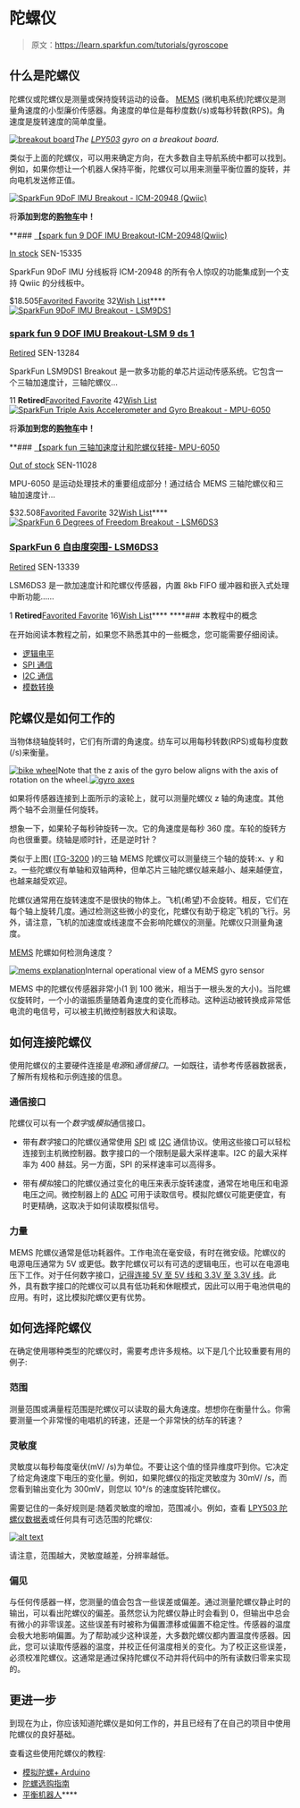 # 陀螺仪

> 原文：<https://learn.sparkfun.com/tutorials/gyroscope>

## 什么是陀螺仪

陀螺仪或陀螺仪是测量或保持旋转运动的设备。 [MEMS](http://en.wikipedia.org/wiki/Microelectromechanical_systems) (微机电系统)陀螺仪是测量角速度的小型廉价传感器。角速度的单位是每秒度数(/s)或每秒转数(RPS)。角速度是旋转速度的简单度量。

[![breakout board](img/dd40207341f734c19c0c743c475e09c0.png)](//cdn.sparkfun.com/assets/0/1/5/c/f/5112d377ce395ffd27000002.jpg)*The [LPY503](https://www.sparkfun.com/products/11341) gyro on a breakout board.*

类似于上面的陀螺仪，可以用来确定方向，在大多数自主导航系统中都可以找到。例如，如果你想让一个机器人保持平衡，陀螺仪可以用来测量平衡位置的旋转，并向电机发送修正值。

[![SparkFun 9DoF IMU Breakout - ICM-20948 (Qwiic)](img/6b32d894814cedf15846c39a0ff66a7a.png)](https://www.sparkfun.com/products/15335) 

将**添加到您的[购物车](https://www.sparkfun.com/cart)中！**

 **### [【spark fun 9 DOF IMU Breakout-ICM-20948(Qwiic)](https://www.sparkfun.com/products/15335)

[In stock](https://learn.sparkfun.com/static/bubbles/ "in stock") SEN-15335

SparkFun 9DoF IMU 分线板将 ICM-20948 的所有令人惊叹的功能集成到一个支持 Qwiic 的分线板中。

$18.505[Favorited Favorite](# "Add to favorites") 32[Wish List](# "Add to wish list")****[![SparkFun 9DoF IMU Breakout - LSM9DS1](img/761dd79bd14143fd4cfae577ef59c7e8.png)](https://www.sparkfun.com/products/retired/13284) 

### [spark fun 9 DOF IMU Breakout-LSM 9 ds 1](https://www.sparkfun.com/products/retired/13284)

[Retired](https://learn.sparkfun.com/static/bubbles/ "Retired") SEN-13284

SparkFun LSM9DS1 Breakout 是一款多功能的单芯片运动传感系统。它包含一个三轴加速度计，三轴陀螺仪…

11 **Retired**[Favorited Favorite](# "Add to favorites") 42[Wish List](# "Add to wish list")[![SparkFun Triple Axis Accelerometer and Gyro Breakout - MPU-6050](img/ebd5e786a3e60772d6f5cd10902a5e90.png)](https://www.sparkfun.com/products/11028) 

将**添加到您的[购物车](https://www.sparkfun.com/cart)中！**

 **### [【spark fun 三轴加速度计和陀螺仪转接- MPU-6050](https://www.sparkfun.com/products/11028)

[Out of stock](https://learn.sparkfun.com/static/bubbles/ "out of stock") SEN-11028

MPU-6050 是运动处理技术的重要组成部分！通过结合 MEMS 三轴陀螺仪和三轴加速度计…

$32.508[Favorited Favorite](# "Add to favorites") 32[Wish List](# "Add to wish list")****[![SparkFun 6 Degrees of Freedom Breakout - LSM6DS3](img/93dbccf68ac9faa714b6750115f5ce1c.png)](https://www.sparkfun.com/products/retired/13339) 

### [SparkFun 6 自由度突围- LSM6DS3](https://www.sparkfun.com/products/retired/13339)

[Retired](https://learn.sparkfun.com/static/bubbles/ "Retired") SEN-13339

LSM6DS3 是一款加速度计和陀螺仪传感器，内置 8kb FIFO 缓冲器和嵌入式处理中断功能……

1 **Retired**[Favorited Favorite](# "Add to favorites") 16[Wish List](# "Add to wish list")**** ****### 本教程中的概念

在开始阅读本教程之前，如果您不熟悉其中的一些概念，您可能需要仔细阅读。

*   [逻辑电平](https://learn.sparkfun.com/tutorials/logic-levels)
*   [SPI 通信](http://learn.sparkfun.com/tutorials/serial-peripheral-interface-spi)
*   [I2C 通信](https://learn.sparkfun.com/tutorials/i2c)
*   [模数转换](http://learn.sparkfun.com/tutorials/analog-to-digital-conversion)

## 陀螺仪是如何工作的

当物体绕轴旋转时，它们有所谓的角速度。纺车可以用每秒转数(RPS)或每秒度数(/s)来衡量。

[![bike wheel](img/66e7fe175b1a4e5966e94778fd1d58e8.png)](//cdn.sparkfun.com/assets/d/6/5/6/a/5112ed4ece395f2f2a000003.gif)Note that the z axis of the gyro below aligns with the axis of rotation on the wheel.[![gyro axes](img/ba8aead0caec5b92b49af2b972929cff.png)](//cdn.sparkfun.com/assets/9/9/3/f/b/5112d375ce395ff927000002.jpg)

如果将传感器连接到上面所示的滚轮上，就可以测量陀螺仪 z 轴的角速度。其他两个轴不会测量任何旋转。

想象一下，如果轮子每秒钟旋转一次。它的角速度是每秒 360 度。车轮的旋转方向也很重要。绕轴是顺时针，还是逆时针？

类似于上图( [ITG-3200](https://www.sparkfun.com/products/9793) )的三轴 MEMS 陀螺仪可以测量绕三个轴的旋转:x、y 和 z。一些陀螺仪有单轴和双轴两种，但单芯片三轴陀螺仪越来越小、越来越便宜，也越来越受欢迎。

陀螺仪通常用在旋转速度不是很快的物体上。飞机(希望)不会旋转。相反，它们在每个轴上旋转几度。通过检测这些微小的变化，陀螺仪有助于稳定飞机的飞行。另外，请注意，飞机的加速度或线速度不会影响陀螺仪的测量。陀螺仪只测量角速度。

[MEMS](http://en.wikipedia.org/wiki/Microelectromechanical_systems) 陀螺如何检测角速度？

[![mems explanation](img/8f2045374106e336c15adafc0a138baf.png)](//cdn.sparkfun.com/assets/5/9/3/9/1/5113d811ce395f5c7d000000.jpg)Internal operational view of a MEMS gyro sensor

MEMS 中的陀螺仪传感器非常小(1 到 100 微米，相当于一根头发的大小)。当陀螺仪旋转时，一个小的谐振质量随着角速度的变化而移动。这种运动被转换成非常低电流的电信号，可以被主机微控制器放大和读取。

## 如何连接陀螺仪

使用陀螺仪的主要硬件连接是*电源*和*通信接口*。一如既往，请参考传感器数据表，了解所有规格和示例连接的信息。

### 通信接口

陀螺仪可以有一个*数字*或*模拟*通信接口。

*   带有*数字*接口的陀螺仪通常使用 [SPI](https://learn.sparkfun.com/tutorials/serial-peripheral-interface-spi) 或 [I2C](https://learn.sparkfun.com/tutorials/i2c) 通信协议。使用这些接口可以轻松连接到主机微控制器。数字接口的一个限制是最大采样速率。I2C 的最大采样率为 400 赫兹。另一方面，SPI 的采样速率可以高得多。

*   带有*模拟*接口的陀螺仪通过变化的电压来表示旋转速度，通常在地电压和电源电压之间。微控制器上的 [ADC](http://learn.sparkfun.com/tutorials/analog-to-digital-conversion) 可用于读取信号。模拟陀螺仪可能更便宜，有时更精确，这取决于如何读取模拟信号。

### 力量

MEMS 陀螺仪通常是低功耗器件。工作电流在毫安级，有时在微安级。陀螺仪的电源电压通常为 5V 或更低。数字陀螺仪可以有可选的逻辑电压，也可以在电源电压下工作。对于任何数字接口，[记得连接 5V 至 5V 线和 3.3V 至 3.3V 线](https://learn.sparkfun.com/tutorials/logic-levels)。此外，具有数字接口的陀螺仪可以具有低功耗和休眠模式，因此可以用于电池供电的应用。有时，这比模拟陀螺仪更有优势。

## 如何选择陀螺仪

在确定使用哪种类型的陀螺仪时，需要考虑许多规格。以下是几个比较重要有用的例子:

### 范围

测量范围或满量程范围是陀螺仪可以读取的最大角速度。想想你在衡量什么。你需要测量一个非常慢的电唱机的转速，还是一个非常快的纺车的转速？

### 灵敏度

灵敏度以每秒每度毫伏(mV/ /s)为单位。不要让这个值的怪异维度吓到你。它决定了给定角速度下电压的变化量。例如，如果陀螺仪的指定灵敏度为 30mV/ /s，而您看到输出变化为 300mV，则您以 10°/s 的速度旋转陀螺仪。

需要记住的一条好规则是:随着灵敏度的增加，范围减小。例如，查看 [LPY503 陀螺仪数据表](http://www.sparkfun.com/datasheets/Sensors/IMU/lpy503al.pdf)或任何具有可选范围的陀螺仪:

[![alt text](img/25cc8f0b3d40d03b882a61609571dc03.png)](//cdn.sparkfun.com/assets/7/f/0/9/7/5112dacbce395f1c26000000.jpg)

请注意，范围越大，灵敏度越差，分辨率越低。

### 偏见

与任何传感器一样，您测量的值会包含一些误差或偏差。通过测量陀螺仪静止时的输出，可以看出陀螺仪的偏差。虽然您认为陀螺仪静止时会看到 0，但输出中总会有微小的非零误差。这些误差有时被称为偏置漂移或偏置不稳定性。传感器的温度会极大地影响偏置。为了帮助减少这种误差，大多数陀螺仪都内置温度传感器。因此，您可以读取传感器的温度，并校正任何温度相关的变化。为了校正这些误差，必须校准陀螺仪。这通常是通过保持陀螺仪不动并将代码中的所有读数归零来实现的。

## 更进一步

到现在为止，你应该知道陀螺仪是如何工作的，并且已经有了在自己的项目中使用陀螺仪的良好基础。

查看这些使用陀螺仪的教程:

*   [模拟陀螺+ Arduino](http://playground.arduino.cc/Main/Gyro)
*   [陀螺选购指南](http://www.sparkfun.com/pages/accel_gyro_guide)
*   [平衡机器人](http://blog.tkjelectronics.dk/2012/03/the-balancing-robot/)****